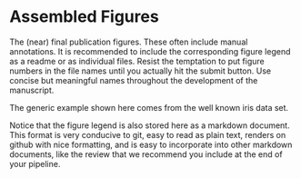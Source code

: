 # Assembled Figures

The (near) final publication figures.  These often include manual annotations.  It is recommended to include the corresponding figure legend as a readme or as individual files.  Resist the temptation to put figure numbers in the file names until you actually hit the submit button. Use concise but meaningful names throughout the development of the manuscript.

The generic example shown here comes from the well known iris data set.

Notice that the figure legend is also stored here as a markdown document.  This format is very conducive to git, easy to read as plain text, renders on github with nice formatting, and is easy to incorporate into other markdown documents, like the review that we recommend you include at the end of your pipeline.
